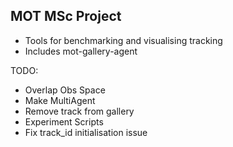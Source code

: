 ## MOT MSc Project

- Tools for benchmarking and visualising tracking
- Includes mot-gallery-agent

TODO:
- Overlap Obs Space
- Make MultiAgent
- Remove track from gallery
- Experiment Scripts
- Fix track_id initialisation issue